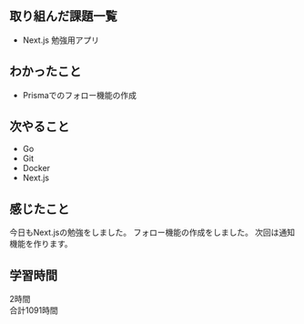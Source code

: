 ## 取り組んだ課題一覧
- Next.js 勉強用アプリ

## わかったこと
- Prismaでのフォロー機能の作成

## 次やること
- Go
- Git
- Docker
- Next.js

## 感じたこと
今日もNext.jsの勉強をしました。
フォロー機能の作成をしました。
次回は通知機能を作ります。


## 学習時間
2時間<br />
合計1091時間
